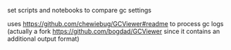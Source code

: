 set scripts and notebooks to compare gc settings

uses https://github.com/chewiebug/GCViewer#readme to process gc logs
(actually a fork https://github.com/bogdad/GCViewer since it contains an additional output format)
